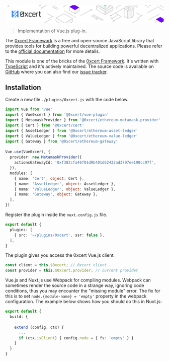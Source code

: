 <img src="https://github.com/0xcert/framework/raw/master/assets/cover-sub.png" />

> Implementation of Vue.js plug-in.

The [0xcert Framework](https://docs.0xcert.org) is a free and open-source JavaScript library that provides tools for building powerful decentralized applications. Please refer to the [official documentation](https://docs.0xcert.org) for more details.

This module is one of the bricks of the [0xcert Framework](https://docs.0xcert.org). It's written with [TypeScript](https://www.typescriptlang.org) and it's actively maintained. The source code is available on [GitHub](https://github.com/0xcert/framework) where you can also find our [issue tracker](https://github.com/0xcert/framework/issues).

## Installation

Create a new file `./plugins/0xcert.js` with the code below.

```ts
import Vue from 'vue'
import { Vue0xcert } from '@0xcert/vue-plugin'
import { MetamaskProvider } from '@0xcert/ethereum-metamask-provider'
import { Cert } from '@0xcert/cert'
import { AssetLedger } from '@0xcert/ethereum-asset-ledger'
import { ValueLedger } from '@0xcert/ethereum-value-ledger'
import { Gateway } from '@0xcert/ethereum-gateway'

Vue.use(Vue0xcert, {
  provider: new MetamaskProvider({
    actionsGatewayId: '0xf382cfa46f01d9b401d62432ad3797ee190cc97f',
  }),
  modules: [
    { name: 'Cert', object: Cert },
    { name: 'AssetLedger', object: AssetLedger },
    { name: 'ValueLedger', object: ValueLedger },
    { name: 'Gateway', object: Gateway },
  ],
})
```

Register the plugin inside the `nuxt.config.js` file.

```ts
export default {
  plugins: [
    { src: '~/plugins/0xcert', ssr: false },
  ],
}
```

The plugin gives you access the 0xcert Vue.js client.

```ts
const client = this.$0xcert; // 0xcert client
const provider = this.$0xcert.provider; // current provider
```

Vue.js and Nuxt.js use Webpack for compiling modules. Webpack can sometimes render the source code in a strange way, ignoring code conditions, thus you may encounter the "missing module" error. The fix for this is to set `node.{module-name} = 'empty'` property in the webpack configuration. The example below shows how you should do this in Nuxt.js:

```ts
export default {
  build: {
    ...
    extend (config, ctx) {
      ...
      if (ctx.isClient) { config.node = { fs: 'empty' } }
    }
  }
}
```

